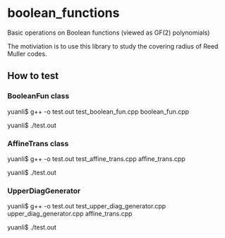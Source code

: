 # boolean_functions
Basic operations on Boolean functions (viewed as GF(2) polynomials)

The motiviation is to use this library to study the covering radius of Reed Muller codes.


## How to test
### BooleanFun class
yuanli$ g++ -o test.out test_boolean_fun.cpp boolean_fun.cpp 

yuanli$ ./test.out

### AffineTrans class
yuanli$ g++ -o test.out test_affine_trans.cpp affine_trans.cpp 

yuanli$ ./test.out

### UpperDiagGenerator
yuanli$ g++ -o test.out test_upper_diag_generator.cpp upper_diag_generator.cpp affine_trans.cpp

yuanli$ ./test.out
